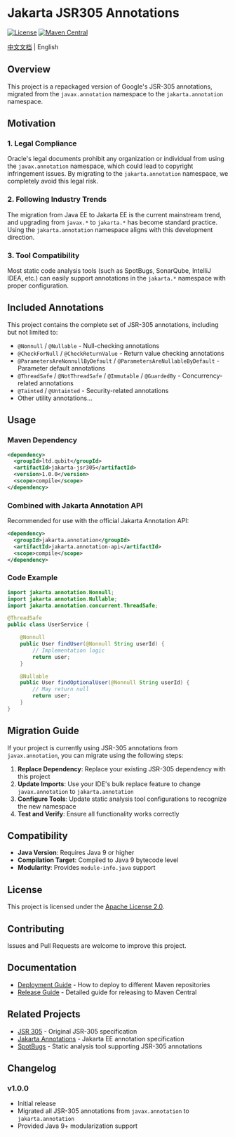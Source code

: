 # Jakarta JSR305 Annotations

[![License](https://img.shields.io/badge/License-Apache%202.0-blue.svg)](https://opensource.org/licenses/Apache-2.0)
[![Maven Central](https://img.shields.io/maven-central/v/ltd.qubit/jakarta-jsr305.svg)](https://search.maven.org/artifact/ltd.qubit/jakarta-jsr305)

[中文文档](README.zh_CN.md) | English

## Overview

This project is a repackaged version of Google's JSR-305 annotations, migrated from the `javax.annotation` namespace to the `jakarta.annotation` namespace.

## Motivation

### 1. Legal Compliance
Oracle's legal documents prohibit any organization or individual from using the `javax.annotation` namespace, which could lead to copyright infringement issues. By migrating to the `jakarta.annotation` namespace, we completely avoid this legal risk.

### 2. Following Industry Trends
The migration from Java EE to Jakarta EE is the current mainstream trend, and upgrading from `javax.*` to `jakarta.*` has become standard practice. Using the `jakarta.annotation` namespace aligns with this development direction.

### 3. Tool Compatibility
Most static code analysis tools (such as SpotBugs, SonarQube, IntelliJ IDEA, etc.) can easily support annotations in the `jakarta.*` namespace with proper configuration.

## Included Annotations

This project contains the complete set of JSR-305 annotations, including but not limited to:

- `@Nonnull` / `@Nullable` - Null-checking annotations
- `@CheckForNull` / `@CheckReturnValue` - Return value checking annotations
- `@ParametersAreNonnullByDefault` / `@ParametersAreNullableByDefault` - Parameter default annotations
- `@ThreadSafe` / `@NotThreadSafe` / `@Immutable` / `@GuardedBy` - Concurrency-related annotations
- `@Tainted` / `@Untainted` - Security-related annotations
- Other utility annotations...

## Usage

### Maven Dependency

```xml
<dependency>
  <groupId>ltd.qubit</groupId>
  <artifactId>jakarta-jsr305</artifactId>
  <version>1.0.0</version>
  <scope>compile</scope>
</dependency>
```

### Combined with Jakarta Annotation API

Recommended for use with the official Jakarta Annotation API:

```xml
<dependency>
  <groupId>jakarta.annotation</groupId>
  <artifactId>jakarta.annotation-api</artifactId>
  <scope>compile</scope>
</dependency>
```

### Code Example

```java
import jakarta.annotation.Nonnull;
import jakarta.annotation.Nullable;
import jakarta.annotation.concurrent.ThreadSafe;

@ThreadSafe
public class UserService {

    @Nonnull
    public User findUser(@Nonnull String userId) {
        // Implementation logic
        return user;
    }

    @Nullable
    public User findOptionalUser(@Nonnull String userId) {
        // May return null
        return user;
    }
}
```

## Migration Guide

If your project is currently using JSR-305 annotations from `javax.annotation`, you can migrate using the following steps:

1. **Replace Dependency**: Replace your existing JSR-305 dependency with this project
2. **Update Imports**: Use your IDE's bulk replace feature to change `javax.annotation` to `jakarta.annotation`
3. **Configure Tools**: Update static analysis tool configurations to recognize the new namespace
4. **Test and Verify**: Ensure all functionality works correctly

## Compatibility

- **Java Version**: Requires Java 9 or higher
- **Compilation Target**: Compiled to Java 9 bytecode level
- **Modularity**: Provides `module-info.java` support

## License

This project is licensed under the [Apache License 2.0](LICENSE).

## Contributing

Issues and Pull Requests are welcome to improve this project.

## Documentation

- [Deployment Guide](DEPLOYMENT-GUIDE.md) - How to deploy to different Maven repositories
- [Release Guide](RELEASE-GUIDE.md) - Detailed guide for releasing to Maven Central

## Related Projects

- [JSR 305](https://jcp.org/en/jsr/detail?id=305) - Original JSR-305 specification
- [Jakarta Annotations](https://jakarta.ee/specifications/annotations/) - Jakarta EE annotation specification
- [SpotBugs](https://spotbugs.github.io/) - Static analysis tool supporting JSR-305 annotations

## Changelog

### v1.0.0
- Initial release
- Migrated all JSR-305 annotations from `javax.annotation` to `jakarta.annotation`
- Provided Java 9+ modularization support
